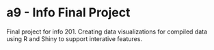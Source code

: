 # a9 - Info Final Project 
Final project for info 201. Creating data visualizations for compiled data using R and Shiny to support interative features. 
